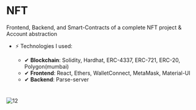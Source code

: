 # NFT
Frontend, Backend, and Smart-Contracts of a complete NFT project &amp; Account abstraction

- ⚡  Technologies I used: 

     - ✔  **Blockchain**: Solidity, Hardhat, ERC-4337, ERC-721, ERC-20, Polygon(mumbai)
     - ✔  **Frontend**: React, Ethers, WalletConnect, MetaMask, Material-UI
     - ✔  **Backend**: Parse-server

#


<img src="https://parsefiles.back4app.com/i49JjHmG3TiQULMYV5OWSNEkdtgMrL33PDE8wRL1/ed66bd21a0522ac69cd9848a81c4e9f5_nft.png" alt="12" border="0"/>
